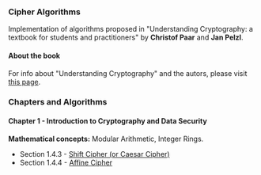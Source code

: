 ### Cipher Algorithms
Implementation of algorithms proposed in "Understanding Cryptography: a textbook for students and practitioners" by **Christof Paar** and **Jan Pelzl**. 

#### About the book
For info about "Understanding Cryptography" and the autors, please visit [this page](http://crypto-textbook.com/).

### Chapters and Algorithms
#### Chapter 1 - Introduction to Cryptography and Data Security
**Mathematical concepts:** Modular Arithmetic, Integer Rings.

- Section 1.4.3 - [Shift Cipher (or Caesar Cipher)](https://github.com/mrmorais/cipher_algorithms/tree/master/shift_cipher)
- Section 1.4.4 - [Affine Cipher](https://github.com/mrmorais/cipher_algorithms/tree/master/affine_cipher)

